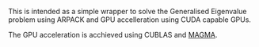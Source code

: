 This is intended as a simple wrapper to solve the Generalised Eigenvalue problem using ARPACK and GPU accelleration using CUDA capable GPUs. 

The GPU acceleration is acchieved using CUBLAS and [MAGMA](http://icl.cs.utk.edu/magma/).